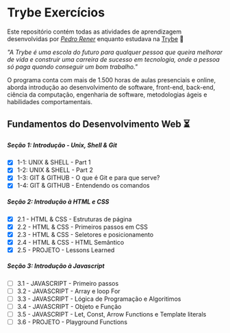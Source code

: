 # Trybe Exercícios

Este repositório contém todas as atividades de aprendizagem desenvolvidas por _[Pedro Rener](https://www.linkedin.com/in/pedrorener/)_ enquanto estudava na [Trybe](https://www.betrybe.com/) :rocket:

_"A Trybe é uma escola do futuro para qualquer pessoa que queira melhorar de vida e construir uma carreira de sucesso em tecnologia, onde a pessoa só paga quando conseguir um bom trabalho."_

O programa conta com mais de 1.500 horas de aulas presenciais e online, aborda introdução ao desenvolvimento de software, front-end, back-end, ciência da computação, engenharia de software, metodologias ágeis e habilidades comportamentais.

## Fundamentos do Desenvolvimento Web :hourglass_flowing_sand:

##### Seção 1: Introdução - Unix, Shell & Git

- [x] 1-1: UNIX & SHELL - Part 1
- [x] 1-2: UNIX & SHELL - Part 2
- [x] 1-3: GIT & GITHUB - O que é Git e para que serve?
- [x] 1-4: GIT & GITHUB - Entendendo os comandos

##### Seção 2: Introdução à HTML e CSS

- [x] 2.1 - HTML & CSS - Estruturas de página
- [x] 2.2 - HTML & CSS - Primeiros passos em CSS
- [x] 2.3 - HTML & CSS - Seletores e posicionamento
- [x] 2.4 - HTML & CSS - HTML Semântico
- [x] 2.5 - PROJETO - Lessons Learned

##### Seção 3: Introdução à Javascript

- [ ] 3.1 - JAVASCRIPT - Primeiro passos
- [ ] 3.2 - JAVASCRIPT - Array e loop For
- [ ] 3.3 - JAVASCRIPT - Lógica de Programação e Algoritimos
- [ ] 3.4 - JAVASCRIPT - Objeto e Função
- [ ] 3.5 - JAVASCRIPT - Let, Const, Arrow Functions e Template literals
- [ ] 3.6 - PROJETO - Playground Functions
